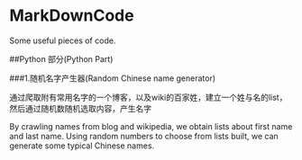 # MarkDownCode
Some useful pieces of code.

##Python 部分(Python Part)

###1.随机名字产生器(Random Chinese name generator)

通过爬取附有常用名字的一个博客，以及wiki的百家姓，建立一个姓与名的list，然后通过随机数随机选取内容，产生名字

By crawling names from blog and wikipedia, we obtain lists about first name and last name. Using random numbers to choose from lists built, we can generate some typical Chinese names.